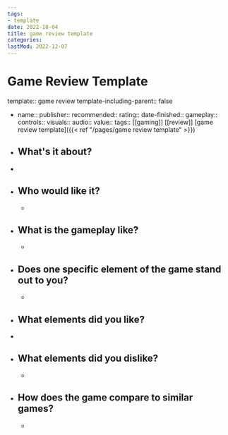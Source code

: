 ```yaml
---
tags:
- template
date: 2022-10-04
title: game review template
categories:
lastMod: 2022-12-07
---
```

# Game Review Template
template:: game review
template-including-parent:: false

  + name:: 
publisher:: 
recommended:: 
rating:: 
date-finished:: 
gameplay:: 
controls:: 
visuals:: 
audio:: 
value:: 
tags:: [[gaming]] [[review]] [game review template]({{< ref "/pages/game review template" >}})

  + ## What's it about?

  + 

  + ## Who would like it?

    + 

  + ## What is the gameplay like?

    + 

  + ## Does one specific element of the game stand out to you?

    + 

  + ## What elements did you like?

  + 

  + ## What elements did you dislike?

    + 

  + ## How does the game compare to similar games?

    + 
